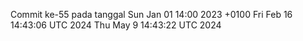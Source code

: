 Commit ke-55 pada tanggal Sun Jan 01 14:00 2023 +0100
Fri Feb 16 14:43:06 UTC 2024
Thu May  9 14:43:22 UTC 2024
